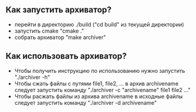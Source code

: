 ## Как запустить архиватор?

- перейти в директорию ./build ("cd build" из текущей директории)
- запустить cmake "cmake ."
- собрать архиватор "make archiver"

## Как использовать архиватор?

- Чтобы получить инструкцию по использованию нужно запустить "./archiver -h"
- Чтобы сжать файлы с путями file1, file2, ... в архив archivename следует запустить команду "./archiver -c "archivename" file1 file2 ..."
- Чтобы расжать файлы из архива archivename в исходные файлы следует запустить команду "./archiver -d archivename"
